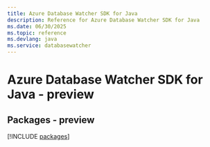 ```yaml
---
title: Azure Database Watcher SDK for Java
description: Reference for Azure Database Watcher SDK for Java
ms.date: 06/30/2025
ms.topic: reference
ms.devlang: java
ms.service: databasewatcher
---
```

# Azure Database Watcher SDK for Java - preview
## Packages - preview
[!INCLUDE [packages](database-watcher-index.md)]